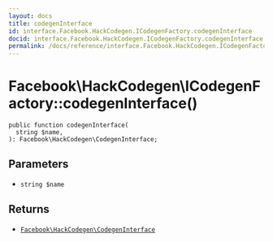 ```yaml
---
layout: docs
title: codegenInterface
id: interface.Facebook.HackCodegen.ICodegenFactory.codegenInterface
docid: interface.Facebook.HackCodegen.ICodegenFactory.codegenInterface
permalink: /docs/reference/interface.Facebook.HackCodegen.ICodegenFactory.codegenInterface/
---
```

# Facebook\\HackCodegen\\ICodegenFactory::codegenInterface()




``` Hack
public function codegenInterface(
  string $name,
): Facebook\HackCodegen\CodegenInterface;
```




## Parameters




- ` string $name `




## Returns




+ [` Facebook\HackCodegen\CodegenInterface `](<class.Facebook.HackCodegen.CodegenInterface.md>)